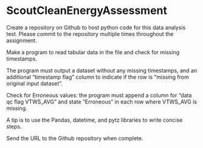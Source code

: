 # ScoutCleanEnergyAssessment
Create a repository on Github to host python code for this data analysis test. Please commit to the repository multiple times throughout the assignment.

Make a program to read tabular data in the file and check for missing timestamps.

The program must output a dataset without any missing timestamps, and an additional “timestamp flag” column to indicate if the row is “missing from original input dataset”.

Check for Erroneous values: the program must append a column for “data qc flag VTWS_AVG” and state “Erroneous” in each row where VTWS_AVG is missing.

A tip is to use the Pandas, datetime, and pytz libraries to write concise steps.

Send the URL to the Github repository when complete.
